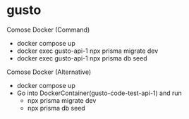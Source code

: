 # gusto

Comose Docker (Command)
- docker compose up
- docker exec gusto-api-1 npx prisma migrate dev
- docker exec gusto-api-1 npx prisma db seed

Comose Docker (Alternative)
- docker compose up
- Go into DockerContainer(gusto-code-test-api-1) and run
  - npx prisma migrate dev
  - npx prisma db seed
